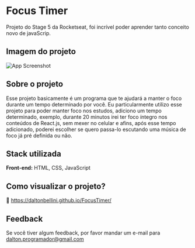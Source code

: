 
# Focus Timer

Projeto do Stage 5 da Rocketseat, foi incrível poder aprender tanto conceito novo de javaScrip.



## Imagem do projeto

![App Screenshot](https://i.imgur.com/8p7WvM8.png)


## Sobre o projeto

Esse projeto basicamente é um programa que te ajudará a manter o foco durante um tempo determinado por você.
Eu particularmente utilizo esse projeto para poder manter foco nos estudos, adiciono um tempo determinado, exemplo, 
durante 20 minutos irei ter foco íntegro nos conteúdos de React.js, sem mexer no celular e afins, após esse tempo adicionado, 
poderei escolher se quero passa-lo escutando uma música de foco já pré definida ou não.


## Stack utilizada

**Front-end:** HTML, CSS, JavaScript


## Como visualizar o projeto?

🔗 https://daltonbellini.github.io/FocusTimer/


## Feedback

Se você tiver algum feedback, por favor mandar um e-mail para dalton.programador@gmail.com

